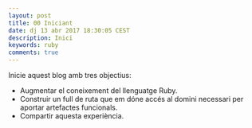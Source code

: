 ```yaml
---
layout: post
title: 00 Iniciant
date: dj 13 abr 2017 18:30:05 CEST 
description: Inici 
keywords: ruby
comments: true
---
```



Inicie aquest blog amb tres objectius:

- Augmentar el coneixement del llenguatge Ruby.
- Construir un full de ruta que em dóne accés al domini necessari per aportar artefactes funcionals.
- Compartir aquesta experiència.

